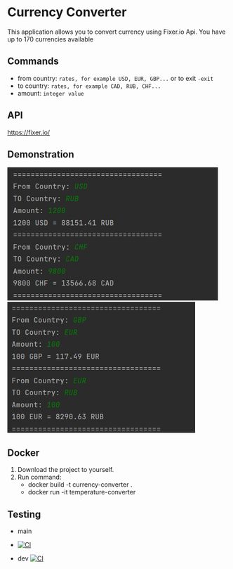 # Currency Converter
This application allows you to convert currency using Fixer.io Api.
You have up to 170 currencies available

## Commands
- from country: ``rates, for example USD, EUR, GBP...`` or to exit `-exit`
- to country: ``rates, for example CAD, RUB, CHF...``
- amount: ``integer value``

## API
https://fixer.io/

## Demonstration
![b](img/a.png)
![b](img/b.png)

## Docker
1) Download the project to yourself.
2) Run command: 
   - docker build -t currency-converter .
   - docker run -it temperature-converter


## Testing
* main 
* [![CI](https://github.com/Keita18/currencyConverter/actions/workflows/python-app.yml/badge.svg?branch=main)](https://github.com/Keita18/currencyConverter/actions/workflows/python-app.yml)

* dev 
[![CI](https://github.com/Keita18/currencyConverter/actions/workflows/python-app.yml/badge.svg?branch=dev)](https://github.com/Keita18/currencyConverter/actions/workflows/python-app.yml)
